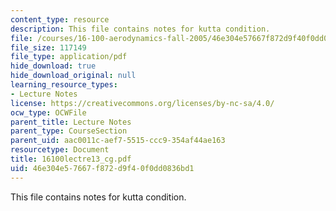 ```yaml
---
content_type: resource
description: This file contains notes for kutta condition.
file: /courses/16-100-aerodynamics-fall-2005/46e304e57667f872d9f40f0dd0836bd1_16100lectre13_cg.pdf
file_size: 117149
file_type: application/pdf
hide_download: true
hide_download_original: null
learning_resource_types:
- Lecture Notes
license: https://creativecommons.org/licenses/by-nc-sa/4.0/
ocw_type: OCWFile
parent_title: Lecture Notes
parent_type: CourseSection
parent_uid: aac0011c-aef7-5515-ccc9-354af44ae163
resourcetype: Document
title: 16100lectre13_cg.pdf
uid: 46e304e5-7667-f872-d9f4-0f0dd0836bd1
---
```

This file contains notes for kutta condition.